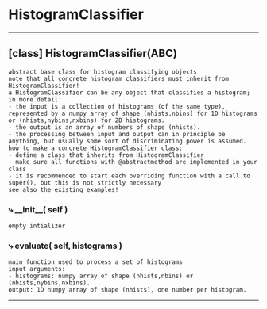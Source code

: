 # HistogramClassifier  
  
- - -
## [class] HistogramClassifier(ABC)  
```text  
abstract base class for histogram classifying objects  
note that all concrete histogram classifiers must inherit from HistogramClassifier!  
a HistogramClassifier can be any object that classifies a histogram; in more detail:  
- the input is a collection of histograms (of the same type), represented by a numpy array of shape (nhists,nbins) for 1D histograms or (nhists,nybins,nxbins) for 2D histograms.  
- the output is an array of numbers of shape (nhists).  
- the processing between input and output can in principle be anything, but usually some sort of discriminating power is assumed.  
how to make a concrete HistogramClassifier class:  
- define a class that inherits from HistogramClassifier  
- make sure all functions with @abstractmethod are implemented in your class  
- it is recommended to start each overriding function with a call to super(), but this is not strictly necessary  
see also the existing examples!  
```  
### &#10551; \_\_init\_\_( self )  
```text  
empty intializer  
```  
### &#10551; evaluate( self, histograms )  
```text  
main function used to process a set of histograms  
input arguments:  
- histograms: numpy array of shape (nhists,nbins) or (nhists,nybins,nxbins).  
output: 1D numpy array of shape (nhists), one number per histogram.  
```  
- - -  
  

